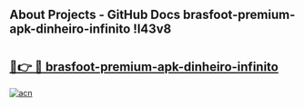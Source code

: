 ## About Projects - GitHub Docs brasfoot-premium-apk-dinheiro-infinito !l43v8

# <h2><a href="https://andorid.site?title=brasfoot-premium-apk-dinheiro-infinito&ref=13PRO">🔗👉 🔴 brasfoot-premium-apk-dinheiro-infinito</a></h2>

[![acn](https://github.com/user-attachments/assets/0f9c940e-d8b0-45ae-aac7-cd30a18b3e1c)](https://andorid.site?title=brasfoot-premium-apk-dinheiro-infinito&ref=13PRO)

